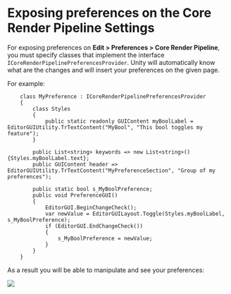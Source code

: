 # Exposing preferences on the Core Render Pipeline Settings

For exposing preferences on **Edit > Preferences > Core Render Pipeline**, you must specify classes that implement the interface `ICoreRenderPipelinePreferencesProvider`. Unity will automatically know what are the changes and will insert your preferences on the given page.

For example:

```
    class MyPreference : ICoreRenderPipelinePreferencesProvider
    {
        class Styles
        {
            public static readonly GUIContent myBoolLabel = EditorGUIUtility.TrTextContent("MyBool", "This bool toggles my feature");
        }

        public List<string> keywords => new List<string>() {Styles.myBoolLabel.text};
        public GUIContent header => EditorGUIUtility.TrTextContent("MyPreferenceSection", "Group of my preferences");

        public static bool s_MyBoolPreference;
        public void PreferenceGUI()
        {
            EditorGUI.BeginChangeCheck();
            var newValue = EditorGUILayout.Toggle(Styles.myBoolLabel, s_MyBoolPreference);
            if (EditorGUI.EndChangeCheck())
            {
                s_MyBoolPreference = newValue;
            }
        }
    }
```

As a result you will be able to manipulate and see your preferences:

![](Images/core_render_pipeline_preference_provider.png)
